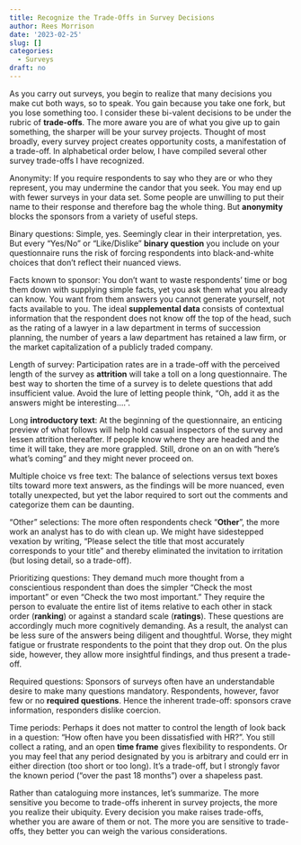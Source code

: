 ```yaml
---
title: Recognize the Trade-Offs in Survey Decisions
author: Rees Morrison
date: '2023-02-25'
slug: []
categories:
  - Surveys
draft: no
---
```


As you carry out surveys, you begin to realize that many decisions you make cut both ways, so to speak.  You gain because you take one fork, but you lose something too.  I consider these bi-valent decisions to be under the rubric of **trade-offs**.  The more aware you are of what you give up to gain something, the sharper will be your survey projects.  Thought of most broadly, every survey project creates opportunity costs, a manifestation of a trade-off.  In alphabetical order below, I have compiled several other survey trade-offs I have recognized.

Anonymity:  If you require respondents to say who they are or who they represent, you may undermine the candor that you seek.  You may end up with fewer surveys in your data set.  Some people are unwilling to put their name to their response and therefore bag the whole thing.  But **anonymity** blocks the sponsors from a variety of useful steps.

Binary questions:   Simple, yes.  Seemingly clear in their interpretation, yes.  But every “Yes/No” or “Like/Dislike” **binary question** you include on your questionnaire runs the risk of forcing respondents into black-and-white choices that don’t reflect their nuanced views.

Facts known to sponsor:  You don’t want to waste respondents’ time or bog them down with supplying simple facts, yet you ask them what you already can know.  You want from them answers you cannot generate yourself, not facts available to you.  The ideal **supplemental data** consists of contextual information that the respondent does not know off the top of the head, such as the rating of a lawyer in a law department in terms of succession planning, the number of years a law department has retained a law firm, or the market capitalization of a publicly traded company.

Length of survey:  Participation rates are in a trade-off with the perceived length of the survey as **attrition** will take a toll on a long questionnaire.  The best way to shorten the time of a survey is to delete questions that add insufficient value.  Avoid the lure of letting people think, “Oh, add it as the answers might be interesting….”.  

Long **introductory text**:  At the beginning of the questionnaire, an enticing preview of what follows will help hold casual inspectors of the survey and lessen attrition thereafter.  If people know where they are headed and the time it will take, they are more grappled.  Still, drone on an on with “here’s what’s coming” and they might never proceed on.

Multiple choice vs free text:  The balance of selections versus text boxes tilts toward more text answers, as the findings will be more nuanced, even totally unexpected, but yet the labor required to sort out the comments and categorize them can be daunting.

“Other” selections:  The more often respondents check “**Other**”, the more work an analyst has to do with clean up.  We might have sidestepped vexation by writing, “Please select the title that most accurately corresponds to your title” and thereby eliminated the invitation to irritation (but losing detail, so a trade-off).    

Prioritizing questions:  They demand much more thought from a conscientious respondent than does the simpler “Check the most important” or even “Check the two most important.”  They require the person to evaluate the entire list of items relative to each other in stack order (**ranking**) or against a standard scale (**ratings**).  These questions are accordingly much more cognitively demanding.  As a result, the analyst can be less sure of the answers being diligent and thoughtful.  Worse, they might fatigue or frustrate respondents to the point that they drop out.  On the plus side, however, they allow more insightful findings, and thus present a trade-off.

Required questions:  Sponsors of surveys often have an understandable desire to make many questions mandatory.  Respondents, however, favor few or no **required questions**.  Hence the inherent trade-off: sponsors crave information, responders dislike coercion.

Time periods:  Perhaps it does not matter to control the length of look back in a question: “How often have you been dissatisfied with HR?”.  You still collect a rating, and an open **time frame** gives flexibility to respondents.  Or you may feel that any period designated by you is arbitrary and could err in either direction (too short or too long).  It’s a trade-off, but I strongly favor the known period (“over the past 18 months”) over a shapeless past. 

Rather than cataloguing more instances, let’s summarize.  The more sensitive you become to trade-offs inherent in survey projects, the more you realize their ubiquity.  Every decision you make raises trade-offs, whether you are aware of them or not.  The more you are sensitive to trade-offs, they better you can weigh the various considerations.

<!-- End of post -->
